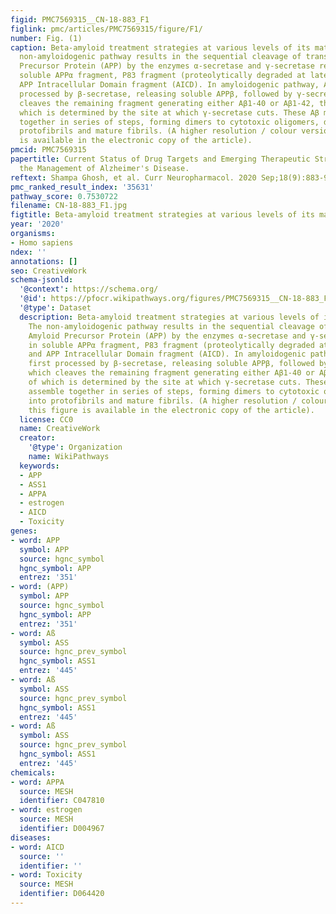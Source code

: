 ```yaml
---
figid: PMC7569315__CN-18-883_F1
figlink: pmc/articles/PMC7569315/figure/F1/
number: Fig. (1)
caption: Beta-amyloid treatment strategies at various levels of its maturation. The
  non-amyloidogenic pathway results in the sequential cleavage of transmembrane Amyloid
  Precursor Protein (APP) by the enzymes α-secretase and γ-secretase resulting in
  soluble APPα fragment, P83 fragment (proteolytically degraded at later stages) and
  APP Intracellular Domain fragment (AICD). In amyloidogenic pathway, APP is first
  processed by β-secretase, releasing soluble APPβ, followed by γ-secretase which
  cleaves the remaining fragment generating either Aβ1-40 or Aβ1-42, the length of
  which is determined by the site at which γ-secretase cuts. These Aβ monomers assemble
  together in series of steps, forming dimers to cytotoxic oligomers, developing into
  protofibrils and mature fibrils. (A higher resolution / colour version of this figure
  is available in the electronic copy of the article).
pmcid: PMC7569315
papertitle: Current Status of Drug Targets and Emerging Therapeutic Strategies in
  the Management of Alzheimer's Disease.
reftext: Shampa Ghosh, et al. Curr Neuropharmacol. 2020 Sep;18(9):883-903.
pmc_ranked_result_index: '35631'
pathway_score: 0.7530722
filename: CN-18-883_F1.jpg
figtitle: Beta-amyloid treatment strategies at various levels of its maturation
year: '2020'
organisms:
- Homo sapiens
ndex: ''
annotations: []
seo: CreativeWork
schema-jsonld:
  '@context': https://schema.org/
  '@id': https://pfocr.wikipathways.org/figures/PMC7569315__CN-18-883_F1.html
  '@type': Dataset
  description: Beta-amyloid treatment strategies at various levels of its maturation.
    The non-amyloidogenic pathway results in the sequential cleavage of transmembrane
    Amyloid Precursor Protein (APP) by the enzymes α-secretase and γ-secretase resulting
    in soluble APPα fragment, P83 fragment (proteolytically degraded at later stages)
    and APP Intracellular Domain fragment (AICD). In amyloidogenic pathway, APP is
    first processed by β-secretase, releasing soluble APPβ, followed by γ-secretase
    which cleaves the remaining fragment generating either Aβ1-40 or Aβ1-42, the length
    of which is determined by the site at which γ-secretase cuts. These Aβ monomers
    assemble together in series of steps, forming dimers to cytotoxic oligomers, developing
    into protofibrils and mature fibrils. (A higher resolution / colour version of
    this figure is available in the electronic copy of the article).
  license: CC0
  name: CreativeWork
  creator:
    '@type': Organization
    name: WikiPathways
  keywords:
  - APP
  - ASS1
  - APPA
  - estrogen
  - AICD
  - Toxicity
genes:
- word: APP
  symbol: APP
  source: hgnc_symbol
  hgnc_symbol: APP
  entrez: '351'
- word: (APP)
  symbol: APP
  source: hgnc_symbol
  hgnc_symbol: APP
  entrez: '351'
- word: Aß
  symbol: ASS
  source: hgnc_prev_symbol
  hgnc_symbol: ASS1
  entrez: '445'
- word: Aß
  symbol: ASS
  source: hgnc_prev_symbol
  hgnc_symbol: ASS1
  entrez: '445'
- word: Aß
  symbol: ASS
  source: hgnc_prev_symbol
  hgnc_symbol: ASS1
  entrez: '445'
chemicals:
- word: APPA
  source: MESH
  identifier: C047810
- word: estrogen
  source: MESH
  identifier: D004967
diseases:
- word: AICD
  source: ''
  identifier: ''
- word: Toxicity
  source: MESH
  identifier: D064420
---
```

